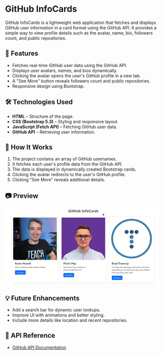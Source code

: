 # GitHub InfoCards

GitHub InfoCards is a lightweight web application that fetches and displays GitHub user information in a card format using the GitHub API. It provides a simple way to view profile details such as the avatar, name, bio, followers count, and public repositories.

## 🚀 Features
- Fetches real-time GitHub user data using the GitHub API.
- Displays user avatars, names, and bios dynamically.
- Clicking the avatar opens the user's GitHub profile in a new tab.
- A "See More" button reveals followers count and public repositories.
- Responsive design using Bootstrap.

## 🛠️ Technologies Used
- **HTML** – Structure of the page.
- **CSS (Bootstrap 5.3)** – Styling and responsive layout.
- **JavaScript (Fetch API)** – Fetching GitHub user data.
- **GitHub API** – Retrieving user information.

## 📌 How It Works
1. The project contains an array of GitHub usernames.
2. It fetches each user's profile data from the GitHub API.
3. The data is displayed in dynamically created Bootstrap cards.
4. Clicking the avatar redirects to the user's GitHub profile.
5. Clicking "See More" reveals additional details.

## 📷 Preview
![GitHub InfoCards Preview](https://github.com/sumitti/Github-Infocards/blob/main/preview%20image.png?raw=true)

## 💡 Future Enhancements
- Add a search bar for dynamic user lookups.
- Improve UI with animations and better styling.
- Include more details like location and recent repositories.

## 🔗 API Reference
- [GitHub API Documentation](https://docs.github.com/en/rest)

